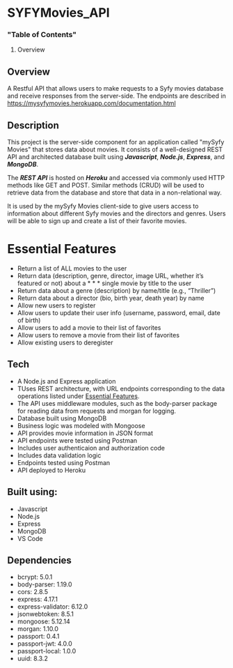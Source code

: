 # SYFYMovies_API

### "Table of Contents"
<ol>
    <li>Overview</li>
</ol>

## Overview

A Restful API that allows users to make requests to a Syfy movies database and receive responses from the server-side. The endpoints are described in https://mysyfymovies.herokuapp.com/documentation.html

## Description

This project is the server-side component for an application called "mySyfy Movies" that stores data about movies. It consists of a well-designed REST API and architected database built using _**Javascript**_, _**Node.js**_, _**Express**_, and _**MongoDB**_. 

The _**REST API**_ is hosted on _**Heroku**_ and accessed via commonly used HTTP methods like GET and POST. Similar methods (CRUD) will be used to retrieve data from the database and store that data in a non-relational way.

It is used by the mySyfy Movies client-side to give users access to information about different Syfy movies and the  directors and genres. Users will be able to sign up and create a list of their favorite movies. 

<h1 id = "essential-features">Essential Features</h1>

* Return a list of ALL movies to the user
* Return data (description, genre, director, image URL, whether it’s featured or not) about a * * * single movie by title to the user
* Return data about a genre (description) by name/title (e.g., “Thriller”)
* Return data about a director (bio, birth year, death year) by name
* Allow new users to register
* Allow users to update their user info (username, password, email, date of birth)
* Allow users to add a movie to their list of favorites
* Allow users to remove a movie from their list of favorites
* Allow existing users to deregister


## Tech

* A Node.js and Express application
* TUses REST architecture, with URL endpoints corresponding to the data operations listed under [Essential Features](#essential-features).
* The API uses middleware modules, such as the body-parser package for reading data from requests and morgan for logging.
* Database built using MongoDB
* Business logic was modeled with Mongoose
* API provides movie information in JSON format
* API endpoints were tested using Postman
* Includes user authenticaion and authorization code
* Includes data validation logic
* Endpoints tested using Postman
* API deployed to Heroku

## Built using:

* Javascript
* Node.js
* Express
* MongoDB
* VS Code

## Dependencies

* bcrypt: 5.0.1
* body-parser: 1.19.0
* cors: 2.8.5
* express: 4.17.1
* express-validator: 6.12.0
* jsonwebtoken: 8.5.1
* mongoose: 5.12.14
* morgan: 1.10.0
* passport: 0.4.1
* passport-jwt: 4.0.0
* passport-local: 1.0.0
* uuid: 8.3.2